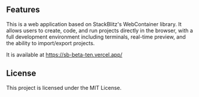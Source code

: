 ## Features

This is a web application based on StackBlitz's WebContainer library. It allows users to create, code, and run projects directly in the browser, with a full development environment including terminals, real-time preview, and the ability to import/export projects.

It is available at https://sb-beta-ten.vercel.app/

## License

This project is licensed under the MIT License.